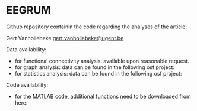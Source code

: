 # EEGRUM
Github repository containin the code regarding the analyses of the article: 

Gert Vanhollebeke
gert.vanhollebeke@ugent.be

Data availability:
- for functional connectivity analysis: available upon reasonable request.
- for graph analysis: data can be found in the following osf project: 
- for statistics analysis: data can be found in the following osf project:

Code availability:
- for the MATLAB code, additional functions need to be downloaded from here: 





